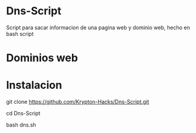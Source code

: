 # Dns-Script
Script para sacar informacion de una pagina web y dominio web, hecho en bash script 

# Dominios web

# Instalacion

git clone https://github.com/Krypton-Hacks/Dns-Script.git

cd Dns-Script

bash dns.sh
